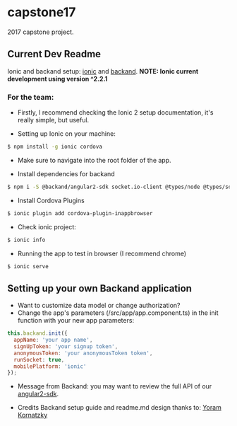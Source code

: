 # capstone17
2017 capstone project.

## Current Dev Readme

Ionic and backand setup: [ionic](http://www.ionicframework.com) and [backand](http://www.backand.com).
**NOTE: Ionic current development using version ^2.2.1**

### For the team:

- Firstly, I recommend checking the Ionic 2 setup documentation, it's really simple, but useful.

- Setting up Ionic on your machine:
```bash
$ npm install -g ionic cordova
```

- Make sure to navigate into the root folder of the app. 

- Install dependencies for backand
```bash
$ npm i -S @backand/angular2-sdk socket.io-client @types/node @types/socket.io-client
```

- Install Cordova Plugins
```bash
$ ionic plugin add cordova-plugin-inappbrowser
```

- Check ionic project:
```bash
$ ionic info
```

- Running the app to test in browser (I recommend chrome)
```bash
$ ionic serve
```

## Setting up your own Backand application

- Want to customize data model or change authorization?
- Change the app's parameters (/src/app/app.component.ts) in the init function with your new app parameters:
```javascript
this.backand.init({
  appName: 'your app name',
  signUpToken: 'your signup token',
  anonymousToken: 'your anonymousToken token',
  runSocket: true,
  mobilePlatform: 'ionic'
});
```

- Message from Backand: 
you may want to review the full API of our [angular2-sdk](https://github.com/backand/angular2-sdk).

- Credits
Backand setup guide and readme.md design thanks to: [Yoram Kornatzky](https://market.ionic.io/starters/ionic-2-backand-starter)
